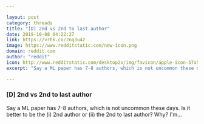 ```yaml
---

layout: post
category: threads
title: "[D] 2nd vs 2nd to last author"
date: 2019-10-08 04:22:27
link: https://vrhk.co/2nq3u4z
image: https://www.redditstatic.com/new-icon.png
domain: reddit.com
author: "reddit"
icon: http://www.redditstatic.com/desktop2x/img/favicon/apple-icon-57x57.png
excerpt: "Say a ML paper has 7-8 authors, which is not uncommon these days. Is it better to be the (i) 2nd author or (ii) the 2nd to last author? Why? I'm..."

---
```


### [D] 2nd vs 2nd to last author

Say a ML paper has 7-8 authors, which is not uncommon these days. Is it better to be the (i) 2nd author or (ii) the 2nd to last author? Why? I'm...